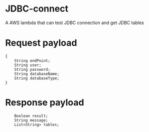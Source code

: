 # JDBC-connect
A AWS lambda that can test JDBC connection and get JDBC tables

# Request payload
```
{
    String endPoint;
    String user;
    String password;
    String databaseName;
    String databaseType;
}
```

# Response payload
```
    Boolean result;
    String message;
    List<String> tables;
```